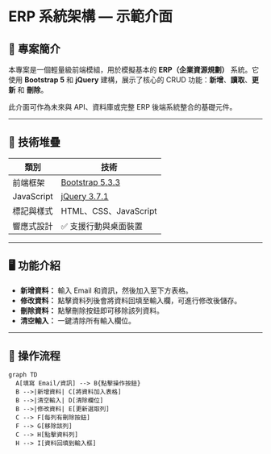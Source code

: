 # ERP 系統架構 — 示範介面

## 📌 專案簡介

本專案是一個輕量級前端模組，用於模擬基本的 **ERP（企業資源規劃）** 系統。它使用 **Bootstrap 5** 和 **jQuery** 建構，展示了核心的 CRUD 功能：**新增**、**讀取**、**更新** 和 **刪除**。

此介面可作為未來與 API、資料庫或完整 ERP 後端系統整合的基礎元件。

---

## 🧱 技術堆疊

| 類別         | 技術                                          |
|--------------|-----------------------------------------------|
| 前端框架     | [Bootstrap 5.3.3](https://getbootstrap.com)    |
| JavaScript   | [jQuery 3.7.1](https://jquery.com)            |
| 標記與樣式   | HTML、CSS、JavaScript                         |
| 響應式設計   | ✅ 支援行動與桌面裝置                         |

---

## 🖥️ 功能介紹

- **新增資料：** 輸入 Email 和資訊，然後加入至下方表格。
- **修改資料：** 點擊資料列後會將資料回填至輸入欄，可進行修改後儲存。
- **刪除資料：** 點擊刪除按鈕即可移除該列資料。
- **清空輸入：** 一鍵清除所有輸入欄位。

---

## 🔁 操作流程

```mermaid
graph TD
  A[填寫 Email/資訊] --> B{點擊操作按鈕}
  B -->|新增資料| C[將資料加入表格]
  B -->|清空輸入| D[清除欄位]
  B -->|修改資料| E[更新選取列]
  C --> F[每列有刪除按鈕]
  F --> G[移除該列]
  C --> H[點擊資料列]
  H --> I[資料回填到輸入框]
